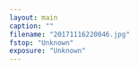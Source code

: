 ```yaml
---
layout: main
caption: ""
filename: "20171116220046.jpg"
fstop: "Unknown"
exposure: "Unknown"
---
```

